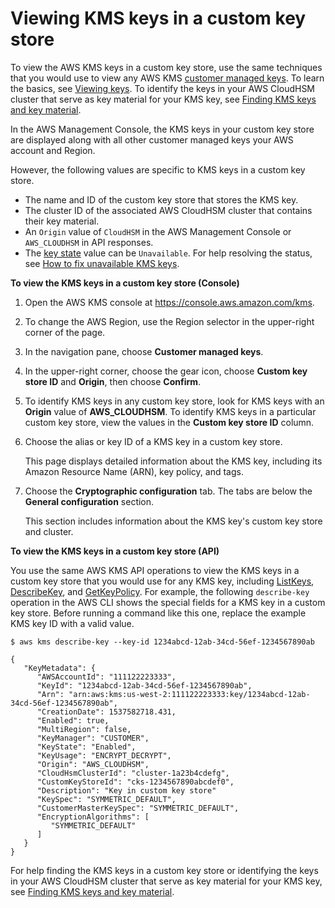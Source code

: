 # Viewing KMS keys in a custom key store<a name="view-cmk-keystore"></a>

To view the AWS KMS keys in a custom key store, use the same techniques that you would use to view any AWS KMS [customer managed keys](concepts.md#kms_keys)\. To learn the basics, see [Viewing keys](viewing-keys.md)\. To identify the keys in your AWS CloudHSM cluster that serve as key material for your KMS key, see [Finding KMS keys and key material](find-key-material.md)\.

In the AWS Management Console, the KMS keys in your custom key store are displayed along with all other customer managed keys your AWS account and Region\. 

However, the following values are specific to KMS keys in a custom key store\.
+ The name and ID of the custom key store that stores the KMS key\.
+ The cluster ID of the associated AWS CloudHSM cluster that contains their key material\.
+ An `Origin` value of `CloudHSM` in the AWS Management Console or `AWS_CLOUDHSM` in API responses\.
+ The [key state](key-state.md) value can be `Unavailable`\. For help resolving the status, see [How to fix unavailable KMS keys](fix-keystore.md#fix-unavailable-cmks)\.

**To view the KMS keys in a custom key store \(Console\)**

1. Open the AWS KMS console at [https://console\.aws\.amazon\.com/kms](https://console.aws.amazon.com/kms)\.

1. To change the AWS Region, use the Region selector in the upper\-right corner of the page\.

1. In the navigation pane, choose **Customer managed keys**\.

1. In the upper\-right corner, choose the gear icon, choose **Custom key store ID** and **Origin**, then choose **Confirm**\.

1. To identify KMS keys in any custom key store, look for KMS keys with an **Origin** value of **AWS\_CLOUDHSM**\. To identify KMS keys in a particular custom key store, view the values in the **Custom key store ID** column\. 

1. Choose the alias or key ID of a KMS key in a custom key store\. 

   This page displays detailed information about the KMS key, including its Amazon Resource Name \(ARN\), key policy, and tags\.

1. Choose the **Cryptographic configuration** tab\. The tabs are below the **General configuration** section\.

   This section includes information about the KMS key's custom key store and cluster\.

**To view the KMS keys in a custom key store \(API\)**

You use the same AWS KMS API operations to view the KMS keys in a custom key store that you would use for any KMS key, including [ListKeys](https://docs.aws.amazon.com/kms/latest/APIReference/API_ListKeys.html), [DescribeKey](https://docs.aws.amazon.com/kms/latest/APIReference/API_DescribeKey.html), and [GetKeyPolicy](https://docs.aws.amazon.com/kms/latest/APIReference/API_GetKeyPolicy.html)\. For example, the following `describe-key` operation in the AWS CLI shows the special fields for a KMS key in a custom key store\. Before running a command like this one, replace the example KMS key ID with a valid value\.

```
$ aws kms describe-key --key-id 1234abcd-12ab-34cd-56ef-1234567890ab

{
   "KeyMetadata": { 
      "AWSAccountId": "111122223333",
      "KeyId": "1234abcd-12ab-34cd-56ef-1234567890ab",
      "Arn": "arn:aws:kms:us-west-2:111122223333:key/1234abcd-12ab-34cd-56ef-1234567890ab",
      "CreationDate": 1537582718.431,
      "Enabled": true,
      "MultiRegion": false,
      "KeyManager": "CUSTOMER",
      "KeyState": "Enabled",
      "KeyUsage": "ENCRYPT_DECRYPT",
      "Origin": "AWS_CLOUDHSM",
      "CloudHsmClusterId": "cluster-1a23b4cdefg",
      "CustomKeyStoreId": "cks-1234567890abcdef0",
      "Description": "Key in custom key store"
      "KeySpec": "SYMMETRIC_DEFAULT",
      "CustomerMasterKeySpec": "SYMMETRIC_DEFAULT",
      "EncryptionAlgorithms": [
         "SYMMETRIC_DEFAULT"
      ]
   }
}
```

For help finding the KMS keys in a custom key store or identifying the keys in your AWS CloudHSM cluster that serve as key material for your KMS key, see [Finding KMS keys and key material](find-key-material.md)\.